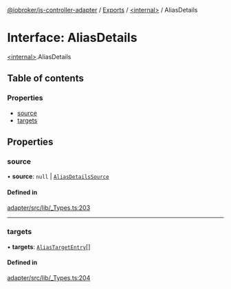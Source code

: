 [@iobroker/js-controller-adapter](../README.md) / [Exports](../modules.md) / [\<internal\>](../modules/internal_.md) / AliasDetails

# Interface: AliasDetails

[\<internal\>](../modules/internal_.md).AliasDetails

## Table of contents

### Properties

- [source](internal_.AliasDetails.md#source)
- [targets](internal_.AliasDetails.md#targets)

## Properties

### source

• **source**: ``null`` \| [`AliasDetailsSource`](internal_.AliasDetailsSource.md)

#### Defined in

[adapter/src/lib/_Types.ts:203](https://github.com/ioBroker/ioBroker.js-controller/blob/819f1976e/packages/adapter/src/lib/_Types.ts#L203)

___

### targets

• **targets**: [`AliasTargetEntry`](internal_.AliasTargetEntry.md)[]

#### Defined in

[adapter/src/lib/_Types.ts:204](https://github.com/ioBroker/ioBroker.js-controller/blob/819f1976e/packages/adapter/src/lib/_Types.ts#L204)
